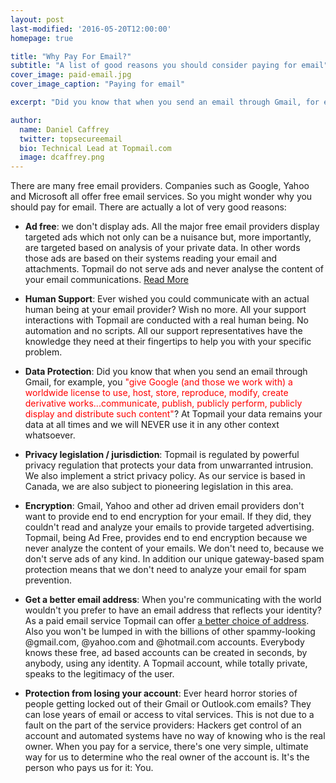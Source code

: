 ```yaml
---
layout: post
last-modified: '2016-05-20T12:00:00'
homepage: true

title: "Why Pay For Email?"
subtitle: "A list of good reasons you should consider paying for email"
cover_image: paid-email.jpg
cover_image_caption: "Paying for email"

excerpt: "Did you know that when you send an email through Gmail, for example, you <span class='color: red;'>'give Google (and those we work with) a worldwide license to use, host, store, reproduce, modify, create derivative works...communicate, publish, publicly perform, publicly display and distribute such content'</span>? At Topmail your data remains your data at all times and we will NEVER use it in any other context whatsoever."

author:
  name: Daniel Caffrey
  twitter: topsecureemail
  bio: Technical Lead at Topmail.com
  image: dcaffrey.png  
---
```

There are many free email providers. Companies such as Google, Yahoo and Microsoft all offer free email services. So you might wonder why you should pay for email. There are actually a lot of very good reasons:

*  <b>Ad free</b>: we don't display ads. All the major free email providers display targeted ads which not only can be a nuisance but, more importantly, are targeted based on analysis of your private data. In other words those ads are based on their systems reading your email and attachments. Topmail do not serve ads and never analyse the content of your email communications. <a href='https://blog.topmail.com/2016/04/25/why-would-anyone-pay-for-email.html'>Read More</a>

*  <b>Human Support</b>: Ever wished you could communicate with an actual human being at your email provider? Wish no more. All your support interactions with Topmail are conducted with a real human being. No automation and no scripts. All our support representatives have the knowledge they need at their fingertips to help you with your specific problem. 

*  <b>Data Protection</b>: Did you know that when you send an email through Gmail, for example, you <span style='color: red;'>"give Google (and those we work with) a worldwide license to use, host, store, reproduce, modify, create derivative works...communicate, publish, publicly perform, publicly display and distribute such content"</span>? At Topmail your data remains your data at all times and we will NEVER use it in any other context whatsoever.

*  <b>Privacy legislation / jurisdiction</b>: Topmail is regulated by powerful privacy regulation that protects your data from unwarranted intrusion. We also implement a strict privacy policy. As our service is based in Canada, we are also subject to pioneering legislation in this area.

*  <b>Encryption</b>: Gmail, Yahoo and other ad driven email providers don't want to provide end to end encryption for your email. If they did, they couldn't read and analyze your emails to provide targeted advertising. Topmail, being Ad Free, provides end to end encryption because we never analyze the content of your emails. We don't need to, because we don't serve ads of any kind. In addition our unique gateway-based spam protection means that we don't need to analyze your email for spam prevention.

*  <b>Get a better email address</b>: When you're communicating with the world wouldn't you prefer to have an email address that reflects your identity? As a paid email service Topmail can offer <a href='https://blog.topmail.com/2016/04/30/the-importance-of-a-good-email-address.html'>a better choice of address</a>. Also you won't be lumped in with the billions of other spammy-looking @gmail.com, @yahoo.com and @hotmail.com accounts. Everybody knows these free, ad based accounts can be created in seconds, by anybody, using any identity. A Topmail account, while totally private, speaks to the legitimacy of the user.

*  <b>Protection from losing your account</b>: Ever heard horror stories of people getting locked out of their Gmail or Outlook.com emails? They can lose years of email or access to vital services. This is not due to a fault on the part of the service providers: Hackers get control of an account and automated systems have no way of knowing who is the real owner. When you pay for a service, there's one very simple, ultimate way for us to determine who the real owner of the account is. It's the person who pays us for it: You.
